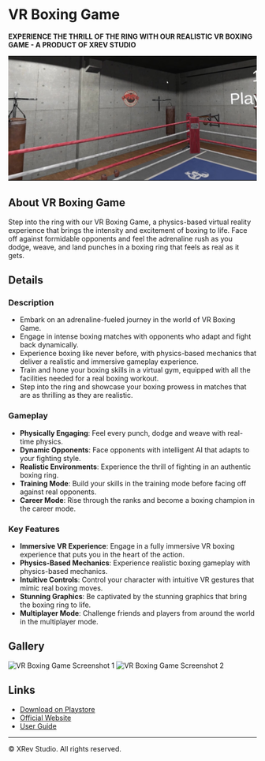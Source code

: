 # VR Boxing Game

**EXPERIENCE THE THRILL OF THE RING WITH OUR REALISTIC VR BOXING GAME - A PRODUCT OF XREV STUDIO**

![VR Boxing Game Banner](images/BoxingVR.jpg)

## About VR Boxing Game

Step into the ring with our VR Boxing Game, a physics-based virtual reality experience that brings the intensity and excitement of boxing to life. Face off against formidable opponents and feel the adrenaline rush as you dodge, weave, and land punches in a boxing ring that feels as real as it gets.

## Details

### Description

- Embark on an adrenaline-fueled journey in the world of VR Boxing Game.
- Engage in intense boxing matches with opponents who adapt and fight back dynamically.
- Experience boxing like never before, with physics-based mechanics that deliver a realistic and immersive gameplay experience.
- Train and hone your boxing skills in a virtual gym, equipped with all the facilities needed for a real boxing workout.
- Step into the ring and showcase your boxing prowess in matches that are as thrilling as they are realistic.

### Gameplay

- **Physically Engaging**: Feel every punch, dodge and weave with real-time physics.
- **Dynamic Opponents**: Face opponents with intelligent AI that adapts to your fighting style.
- **Realistic Environments**: Experience the thrill of fighting in an authentic boxing ring.
- **Training Mode**: Build your skills in the training mode before facing off against real opponents.
- **Career Mode**: Rise through the ranks and become a boxing champion in the career mode.

### Key Features

- **Immersive VR Experience**: Engage in a fully immersive VR boxing experience that puts you in the heart of the action.
- **Physics-Based Mechanics**: Experience realistic boxing gameplay with physics-based mechanics.
- **Intuitive Controls**: Control your character with intuitive VR gestures that mimic real boxing moves.
- **Stunning Graphics**: Be captivated by the stunning graphics that bring the boxing ring to life.
- **Multiplayer Mode**: Challenge friends and players from around the world in the multiplayer mode.

## Gallery

![VR Boxing Game Screenshot 1](images/VR_Boxing_Game_Screenshot1.png)
![VR Boxing Game Screenshot 2](images/VR_Boxing_Game_Screenshot2.png)

## Links

- [Download on Playstore](link_to_google_play_store_page_of_game)
- [Official Website](link_to_website)
- [User Guide](link_to_user_guide)

---

© XRev Studio. All rights reserved.

